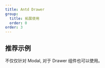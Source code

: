 ```yaml
---
title: Antd Drawer
group:
  title: 拓展使用
  order: 0
order: 3
---
```


## 推荐示例

不仅仅针对 Modal, 对于 Drawer 组件也可以使用。

<code src="../examples/drawer/basic.tsx"></code>
